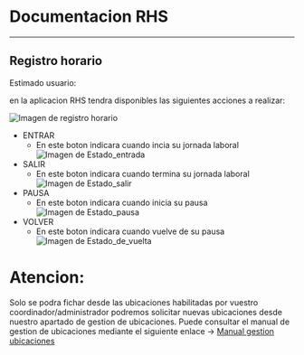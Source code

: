 # Documentacion RHS
***
## Registro horario

Estimado usuario:

en la aplicacion RHS tendra disponibles las siguientes acciones a realizar:

![Imagen de registro horario](../../Images/usuario_final/Registro_horario.png "Title")


* ENTRAR 
  * En este boton indicara cuando incia su jornada laboral
    ![Imagen de Estado_entrada](../../Images/usuario_final/Estado-trabajando.png "Title") 
* SALIR
  * En este boton indicara cuando termina su jornada laboral
  ![Imagen de Estado_salir](../../Images/usuario_final/Estado-salir.png "Title") 
* PAUSA
  * En este boton indicara cuando inicia su pausa
  ![Imagen de Estado_pausa](../../Images/usuario_final/Estado-pausa.png "Title") 
* VOLVER
  * En este boton  indicara cuando vuelve de su pausa
  ![Imagen de Estado_de_vuelta](../../Images/usuario_final/Estado-vuelta.png "Title") 

# Atencion:

Solo se podra fichar desde las ubicaciones habilitadas por vuestro coordinador/administrador podremos solicitar nuevas ubicaciones 
desde nuestro apartado de gestion de ubicaciones. Puede consultar el manual de gestion de ubicaciones mediante el siguiente enlace -> [Manual gestion ubicaciones](gestionar_ubicaciones.md)